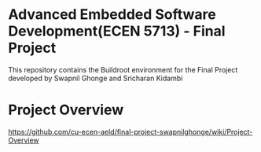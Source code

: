 # Advanced Embedded Software Development(ECEN 5713) - Final Project
This repository contains the Buildroot environment for the Final Project developed by Swapnil Ghonge and Sricharan Kidambi

# Project Overview
https://github.com/cu-ecen-aeld/final-project-swapnilghonge/wiki/Project-Overview


